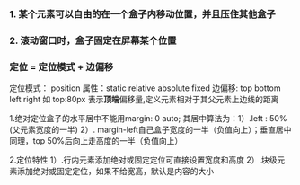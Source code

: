 ### 1. 某个元素可以自由的在一个盒子内移动位置，并且压住其他盒子
### 2. 滚动窗口时，盒子固定在屏幕某个位置

### 定位 = 定位模式 + 边偏移
定位模式： position 属性：static relative absolute fixed
边偏移: top bottom left right 如 top:80px 表示<strong>顶端</strong>偏移量,定义元素相对于其父元素上边线的距离

1.绝对定位盒子的水平居中不能用margin: 0 auto; 其居中算法为：1）.left : 50%(父元素宽度的一半) 2）. margin-left自己盒子宽度的一半（负值向上）；垂直居中同理，top 50%后向上走高度的一半（负值向上）

2.定位特性
1）.行内元素添加绝对或固定定位可直接设置宽度和高度
2）.块级元素添加绝对或固定定位，如果不给宽高，默认是内容的大小